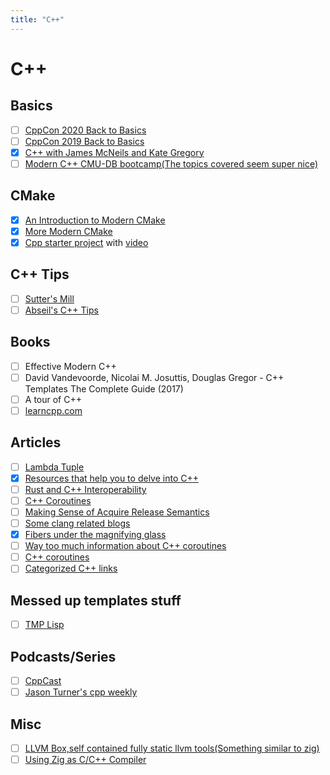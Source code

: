 ```yaml
---
title: "C++"
---
```


# C++

## Basics

- [ ] [CppCon 2020 Back to Basics](https://www.youtube.com/playlist?list=PLHTh1InhhwT5o3GwbFYy3sR7HDNRA353e)
- [ ] [CppCon 2019 Back to Basics](https://www.youtube.com/playlist?list=PLHTh1InhhwT4CTnVjJqnAKeMfGzOWjsRa)
- [x] [C++ with James McNeils and Kate Gregory](https://youtube.com/playlist?list=PLB_QFf1fzn9O_22Q-P4xNajxIlbY3aCQk)
- [ ] [Modern C++ CMU-DB bootcamp(The topics covered seem super nice)](https://github.com/cmu-db/15445-bootcamp)

## CMake

- [x] [An Introduction to Modern CMake](https://cliutils.gitlab.io/modern-cmake/)
- [x] [More Modern CMake](https://hsf-training.github.io/hsf-training-cmake-webpage/)
- [x] [Cpp starter project](https://github.com/cpp-best-practices/cpp_starter_project)
      with [video](https://www.youtube.com/watch?v=YbgH7yat-Jo)

## C++ Tips

- [ ] [Sutter's Mill](https://herbsutter.com/gotw/)
- [ ] [Abseil's C++ Tips](https://abseil.io/tips/)

## Books

- [ ] Effective Modern C++
- [ ] David Vandevoorde, Nicolai M. Josuttis, Douglas Gregor - C++ Templates
      The Complete Guide (2017)
- [ ] A tour of C++
- [ ] [learncpp.com](https://www.learncpp.com/)

## Articles

- [ ] [Lambda Tuple](https://groundswellaudio.github.io/posts/cpp_lambda_tuple/)
- [x] [Resources that help you to delve into C++](https://lesleylai.info/en/delve_into_cpp/)
- [ ] [Rust and C++ Interoperability](https://news.ycombinator.com/item?id=33590308)
- [ ] [C++ Coroutines](https://news.ycombinator.com/item?id=34898130)
- [ ] [Making Sense of Acquire Release Semantics](https://davekilian.com/acquire-release.html)
- [ ] [Some clang related blogs](https://blog.trailofbits.com/)
- [x] [Fibers under the magnifying glass](https://www.open-std.org/JTC1/SC22/WG21/docs/papers/2018/p1364r0.pdf)
- [ ] [Way too much information about C++ coroutines](https://lewissbaker.github.io/)
- [ ] [C++ coroutines](https://www.scs.stanford.edu/~dm/blog/c++-coroutines.html)
- [ ] [Categorized C++ links](https://github.com/MattPD/cpplinks)

## Messed up templates stuff

- [ ] [TMP Lisp](https://github.com/tdp2110/TmpLisp)

## Podcasts/Series

- [ ] [CppCast](https://cppcast.com/)
- [ ] [Jason Turner's cpp weekly](https://youtube.com/playlist?list=PLs3KjaCtOwSZ2tbuV1hx8Xz-rFZTan2J1)

## Misc

- [ ] [LLVM Box,self contained fully static llvm tools(Something similar to zig)](https://github.com/rsms/llvmbox)
- [ ] [Using Zig as C/C++ Compiler](https://zig.news/kristoff/compile-a-c-c-project-with-zig-368j)
